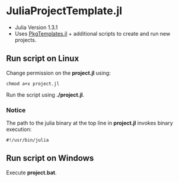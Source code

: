 # JuliaProjectTemplate.jl

- Julia Version 1.3.1
- Uses [PkgTemplates.jl](https://github.com/invenia/PkgTemplates.jl) + additional scripts to create and run new projects.

## Run script on Linux

Change permission on the **project.jl** using:
```
chmod a+x project.jl
```
Run the script using **./project.jl**.

### Notice
The path to the julia binary at the top line in **project.jl** invokes binary execution:
```
#!/usr/bin/julia
```

## Run script on Windows
Execute **project.bat**.
